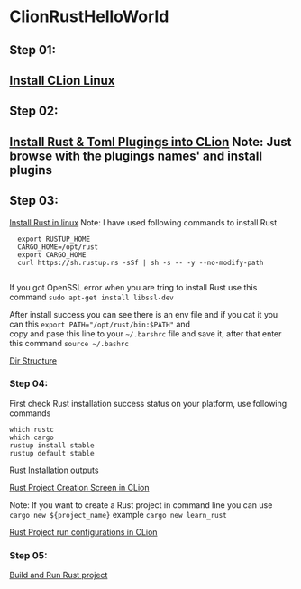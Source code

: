 # ClionRustHelloWorld
## Step 01:
[Install CLion Linux ](https://www.jetbrains.com/clion/download/#section=linux)
--------------------------------------------------------------------------------------------------------------------------

## Step 02:
[Install Rust & Toml Plugings into CLion](https://github.com/damithuoc/ClionRustHelloWorld/blob/master/asserts/CLion-Rust-Toml-Pluging.png)  Note: Just browse with the plugings names' and install plugins
--------------------------------------------------------------------------------------------------------------------------
## Step 03:
[Install Rust in linux](https://doc.rust-lang.org/book/2018-edition/ch01-01-installation.html)
Note: I have used following commands to install Rust
```RUSTUP_HOME=/opt/rust
  export RUSTUP_HOME
  CARGO_HOME=/opt/rust
  export CARGO_HOME
  curl https://sh.rustup.rs -sSf | sh -s -- -y --no-modify-path
  
```
If you got OpenSSL error when you are tring to install Rust use this command `sudo apt-get install libssl-dev` 

After install success you can see there is an env file and if you cat it you can this `export PATH="/opt/rust/bin:$PATH"` and  
copy and pase this line to your `~/.barshrc` file and save it, after that enter this command `source ~/.bashrc`

[Dir Structure](https://github.com/damithuoc/ClionRustHelloWorld/blob/master/asserts/Rust-DIR-Structure.png)

### Step 04: 
First check Rust installation success status on your platform, use following commands
```which rustup 
which rustc
which cargo
rustup install stable
rustup default stable
```
[Rust Installation outputs](https://github.com/damithuoc/ClionRustHelloWorld/blob/master/asserts/Rust-Install-Success-Opuputs.png)

[Rust Project Creation Screen in CLion](https://github.com/damithuoc/ClionRustHelloWorld/blob/master/asserts/Initilize_rust-pjojec.png)

Note: If you want to create a Rust project in command line you can use `cargo new ${project_name}` example `cargo new learn_rust`

[Rust Project run configurations in CLion](https://github.com/damithuoc/ClionRustHelloWorld/blob/master/asserts/Clion-Rust-Run-Configurations.png)

### Step 05: 
[Build and Run Rust project](https://github.com/damithuoc/ClionRustHelloWorld/blob/master/asserts/Basic%20Cargo%20Coammnds.png)
